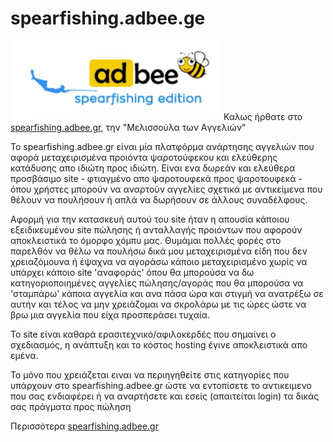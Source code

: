 # spearfishing.adbee.ge

![](images/logo.jpg)
Καλως ήρθατε στο [spearfishing.adbee.gr](https://spearfishing.adbee.gr), την "Mελισσούλα των Aγγελιών"



To spearfishing.adbee.gr είναι μία πλατφόρμα ανάρτησης αγγελιών που αφορά μεταχειρισμένα προιόντα ψαροτούφεκου και ελεύθερης κατάδυσης απο ιδιώτη προς ιδιώτη. Είναι ενα δωρεάν και ελεύθερα προσβάσιμο site - φτιαγμένο απο ψαροτουφεκά προς ψαροτουφεκά - όπου χρήστες μπορούν να αναρτούν αγγελίες σχετικά με αντικείμενα που θέλουν να πουλήσουν ή απλά να δωρήσουν σε άλλους συναδέλφους.

Αφορμή για την κατασκευή αυτού του site ήταν η απουσία κάποιου εξειδικευμένου site πώλησης ή ανταλλαγής προιόντων που αφορούν αποκλειστικά το όμορφο χόμπυ μας. Θυμάμαι πολλές φορές στο παρελθόν να θέλω να πουλήσω δικά μου μεταχειρισμένα είδη που δεν χρειαζόμουνα ή έψαχνα να αγοράσω κάποιο μεταχειρισμένο χωρίς
να υπάρχει κάποιο site 'αναφοράς' όπου θα μπορούσα να δω κατηγοριοποιημένες αγγελίες πώλησης/αγοράς που θα μπορούσα να 'σταμπάρω' κάποια αγγελία και ανα πάσα ώρα και στιγμή να ανατρέξω σε αυτήν και τέλος
να μην χρειάζομαι να σκρολάρω με τις ώρες ώστε να βρω μια αγγελία που είχα προσπεράσει τυχαία.

Το site είναι καθαρά ερασιτεχνικό/αφιλοκερδές που σημαίνει ο σχεδιασμός, η ανάπτυξη και το κόστος hosting έγινε αποκλειστικά απο εμένα.

To μόνο που χρειάζεται ειναι να περιηγηθείτε στις κατηγορίες που υπάρχουν στο spearfishing.adbee.gr ώστε να εντοπίσετε το αντικειμενο που σας ενδιαφέρει ή να αναρτήσετε και εσείς (απαιτείται login) τα δικάς σας πράγματα προς πώληση

Περισσότερα [spearfishing.adbee.gr](https://pda-code.github.io/adbee-promo/)
